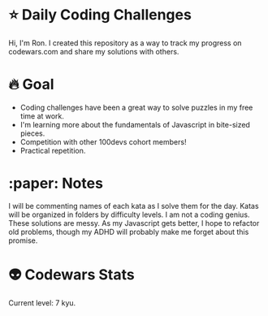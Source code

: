 # :star: Daily Coding Challenges
Hi, I'm Ron. I created this repository as a way to track my progress on codewars.com and share my solutions with others. 

# :fire: Goal
* Coding challenges have been a great way to solve puzzles in my free time at work. 
* I'm learning more about the fundamentals of Javascript in bite-sized pieces.
* Competition with other 100devs cohort members!
* Practical repetition.

# :paper: Notes
I will be commenting names of each kata as I solve them for the day. 
Katas will be organized in folders by difficulty levels.
I am not a coding genius. These solutions are messy.
As my Javascript gets better, I hope to refactor old problems, though my ADHD will probably make me forget about this promise.

# :alien: Codewars Stats
Current level: 7 kyu.
